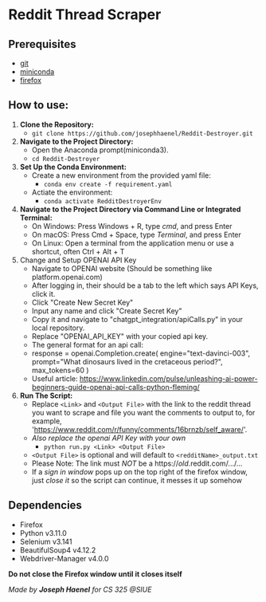 # Reddit Thread Scraper

## Prerequisites
- [git](https://git-scm.com/downloads)
- [miniconda](https://docs.conda.io/projects/miniconda/en/latest/)
- [firefox](https://www.mozilla.org/en-US/firefox/new/)

## How to use:
1. **Clone the Repository:**
    - `git clone https://github.com/josephhaenel/Reddit-Destroyer.git`
2. **Navigate to the Project Directory:**
    - Open the Anaconda prompt(miniconda3).
    - `cd Reddit-Destroyer`
3. **Set Up the Conda Environment:**
    - Create a new environment from the provided yaml file:
        - `conda env create -f requirement.yaml`
    - Actiate the environment:
        - `conda activate RedditDestroyerEnv`
4. **Navigate to the Project Directory via Command Line or Integrated Terminal:**
    - On Windows: Press Windows + R, type *cmd*, and press Enter
    - On macOS: Press Cmd + Space, type *Terminal*, and press Enter
    - On Linux: Open a terminal from the application menu or use a shortcut, often Ctrl + Alt + T
5. Change and Setup OPENAI API Key
   - Navigate to OPENAI website (Should be something like platform.openai.com)
   - After logging in, their should be a tab to the left which says API Keys, click it.
   - Click "Create New Secret Key"
   - Input any name and click "Create Secret Key"
   - Copy it and navigate to "chatgpt_integration/apiCalls.py" in your local repository.
   - Replace "OPENAI_API_KEY" with your copied api key.
   - The general format for an api call:
   -  response = openai.Completion.create(
      engine="text-davinci-003",
      prompt="What dinosaurs lived in the cretaceous period?",
      max_tokens=60 )
    - Useful article: https://www.linkedin.com/pulse/unleashing-ai-power-beginners-guide-openai-api-calls-python-fleming/
6. **Run The Script:**
    - Replace `<Link>` and `<Output File>` with the link to the reddit thread you want to scrape and file you want the comments to output to, for example,
     'https://www.reddit.com/r/funny/comments/16brnzb/self_aware/'.
    - *Also replace the openai API Key with your own*
        - `python run.py <Link> <Output File>`
    - `<Output File>` is optional and will default to `<redditName>_output.txt`
    - Please Note: The link must *NOT* be a https://*old*.reddit.com/.../...
    - If a *sign in window* pops up on the top right of the firefox window, just *close it* so the script can continue, it messes it up somehow


## Dependencies
- Firefox
- Python v3.11.0
- Selenium v3.141
- BeautifulSoup4 v4.12.2
- Webdriver-Manager v4.0.0

**Do not close the Firefox window until it closes itself**

*Made by **Joseph Haenel** for CS 325 @SIUE*
